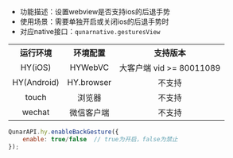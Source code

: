 * 功能描述：设置webview是否支持ios的后退手势
* 使用场景：需要单独开启或关闭ios的后退手势时
* 对应native接口：`qunarnative.gesturesView`

<table style="text-align:center">
    <tr>
        <th>运行环境</th>
        <th>环境配置</th>
        <th>支持版本</th>
    </tr>
    <tr>
        <td>HY(iOS)</td>
        <td>HYWebVC</td>
        <td>大客户端 vid >= 80011089</td>
    </tr>
    <tr>
        <td>HY(Android)</td>
        <td>HY.browser</td>
        <td>不支持</td>
    </tr>
    <tr>
        <td>touch</td>
        <td>浏览器</td>
        <td>不支持</td>
    </tr>
    <tr>
        <td>wechat</td>
        <td>微信客户端</td>
        <td>不支持</td>
    </tr>
</table>


```js
QunarAPI.hy.enableBackGesture({
    enable: true/false  // true为开启，false为禁止
});
```